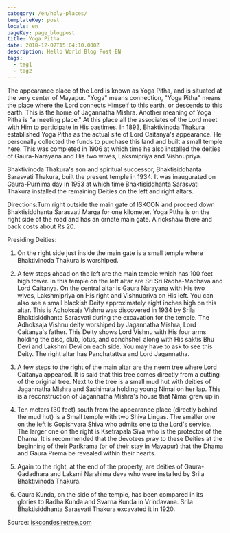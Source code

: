 ```yaml
---
category: /en/holy-places/
templateKey: post
locale: en
pageKey: page_blogpost
title: Yoga Pitha
date: 2018-12-07T15:04:10.000Z
description: Hello World Blog Post EN
tags:
  - tag1
  - tag2
---
```


The appearance place of the Lord is known as Yoga Pitha, and is situated at the very center of Mayapur. "Yoga" means connection, "Yoga Pitha" means the place where the Lord connects Himself to this earth, or descends to this earth. This is the home of Jagannatha Mishra. Another meaning of Yoga Pitha is "a meeting place." At this place all the associates of the Lord meet with Him to participate in His pastimes.   In 1893, Bhaktivinoda Thakura established Yoga Pitha as the actual site of Lord Caitanya's appearance. He personally collected the funds to purchase this land and built a small temple here. This was completed in 1906 at which time he also installed the deities of Gaura-Narayana and His two wives, Laksmipriya and Vishnupriya.

Bhaktivinoda Thakura's son and spiritual successor, Bhaktisiddhanta Sarasvati Thakura, built the present temple in 1934. It was inaugurated on Gaura-Purnima day in 1953 at which time Bhaktisiddhanta Sarasvati Thakura installed the remaining Deities on the left and right altars.

Directions:Turn right outside the main gate of ISKCON and proceed down Bhaktisiddhanta Sarasvati Marga for one kilometer. Yoga Pttha is on the right side of the road and has an ornate main gate. A rickshaw there and back costs about Rs 20.

Presiding Deities:
  1. On the right side just inside the main gate is a small temple where Bhaktivinoda Thakura is worshiped.

  2. A few steps ahead on the left are the main temple which has 100 feet high tower. In this temple on the left altar are Sri Sri Radha-Madhava and Lord Caitanya. On the central altar is Gaura Narayana with His two wives, Lakshmipriya on His right and Vishnupriva on His left. You can also see a small blackish Deity approximately eight inches high on this altar. This is Adhoksaja Vishnu was discovered in 1934 by Srila Bhaktisiddhanta Sarasvati during the excavation for the temple. The Adhoksaja Vishnu deity worshiped by Jagannatha Mishra, Lord Caitanya's father. This Deity shows Lord Vishnu with His four arms holding the disc, club, lotus, and conchshell along with His saktis Bhu Devi and Lakshmi Devi on each side. You may have to ask to see this Deity. The right altar has Panchatattva and Lord Jagannatha.

  3. A few steps to the right of the main altar are the neem tree where Lord Caitanya appeared. It is said that this tree comes directly from a cutting of the original tree. Next to the tree is a small mud hut with deities of Jagannatha Mishra and Sachimata holding young Nimai on her lap. This is a reconstruction of Jagannatha Mishra's house that Nimai grew up in.

  4. Ten meters (30 feet) south from the appearance place (directly behind the mud hut) is a Small temple with two Shiva Lingas. The smaller one on the left is Gopishvara Shiva who admits one to the Lord's service. The larger one on the right is Ksetrapala Siva who is the protector of the Dhama. It is recommended that the devotees pray to these Deities at the beginning of their Parikrama (or of their stay in Mayapur) that the Dhama and Gaura Prema be revealed within their hearts.

  5. Again to the right, at the end of the property, are deities of Gaura-Gadadhara and Laksmi Narshima deva who were installed by Srila Bhaktivinoda Thakura.

  6. Gaura Kunda, on the side of the temple, has been compared in its glories to Radha Kunda and Svarna Kunda in Vrindavana. Srila Bhaktisiddhanta Sarasvati Thakura excavated it in 1920.

Source: [iskcondesiretree.com](https://iskcondesiretree.com)

